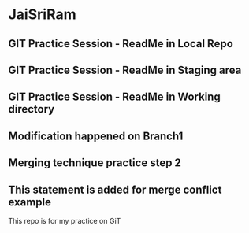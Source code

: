 # JaiSriRam

## GIT Practice Session - ReadMe in Local Repo 

## GIT Practice Session - ReadMe in Staging area

## GIT Practice Session - ReadMe in Working directory

## Modification happened on Branch1

## Merging technique practice step 2

## This statement is added for merge conflict example
This repo is for my practice on GiT

